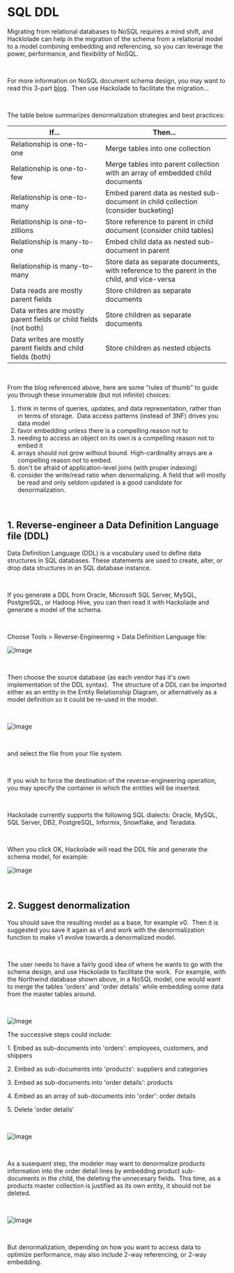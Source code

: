 # SQL DDL

Migrating from relational databases to NoSQL requires a mind shift, and Hacklolade can help in the migration of the schema from a relational model to a model combining embedding and referencing, so you can leverage the power, performance, and flexibility of NoSQL.

&nbsp;

For more information on NoSQL document schema design, you may want to read this 3-part [blog](<http://blog.mongodb.org/post/87200945828/6-rules-of-thumb-for-mongodb-schema-design-part-1> "target=\"\_blank\"").&nbsp; Then use Hackolade to facilitate the migration...

&nbsp;

The table below summarizes denormalization strategies and best practices:

| **If...** | **Then...** |
| --- | --- |
| Relationship is one-to-one | Merge tables into one collection |
| Relationship is one-to-few | Merge tables into parent collection with an array of embedded child documents |
| Relationship is one-to-many | Embed parent data as nested sub-document in child collection (consider bucketing) |
| Relationship is one-to-zillions | Store reference to parent in child document (consider child tables) |
| Relationship is many-to-one | Embed child data as nested sub-document in parent |
| Relationship is many-to-many | Store data as separate documents, with reference to the parent in the child, and vice-versa |
| Data reads are mostly parent fields | Store children as separate documents |
| Data writes are mostly parent fields or child fields (not both) | Store children as separate documents |
| Data writes are mostly parent fields and child fields (both) | Store children as nested objects |


&nbsp;

From the blog referenced above, here are some “rules of thumb” to guide you through these innumerable (but not infinite) choices:

1. think in terms of queries, updates, and data representation, rather than in terms of storage.&nbsp; Data access patterns (instead of 3NF) drives you data model
1. favor embedding unless there is a compelling reason not to
1. needing to access an object on its own is a compelling reason not to embed it
1. arrays should not grow without bound. High-cardinality arrays are a compelling reason not to embed.
1. don't be afraid of application-level joins (with proper indexing)
1. consider the write/read ratio when denormalizing. A field that will mostly be read and only seldom updated is a good candidate for denormalization.

&nbsp;

## &#49;. Reverse-engineer a Data Definition Language file (DDL)

Data Definition Language (DDL) is a vocabulary used to define data structures in SQL databases. These statements are used to create, alter, or drop data structures in an SQL database instance.

&nbsp;

If you generate a DDL from Oracle, Microsoft SQL Server, MySQL, PostgreSQL, or Hadoop Hive, you can then read it with Hackolade and generate a model of the schema.

&nbsp;

Choose Tools \> Reverse-Engineering \> Data Definition Language file:

![Image](<lib/Reverse-Engineering%20--%20DDL%20menu.png>)

&nbsp;

Then choose the source database (as each vendor has it's own implementation of the DDL syntax).&nbsp; The structure of a DDL can be imported either as an entity in the Entity Relationship Diagram, or alternatively as a model definition so it could be re-used in the model:

&nbsp;

![Image](<lib/Reverse-Engineering%20--%20DDL%20select%20file.png>)

&nbsp;

and select the file from your file system.

&nbsp;

If you wish to force the destination of the reverse-engineering operation, you may specify the container in which the entities will be inserted.

&nbsp;

Hackolade currently supports the following SQL dialects: Oracle, MySQL, SQL Server, DB2, PostgreSQL, Informix, Snowflake, and Teradata.

&nbsp;

When you click OK, Hackolade will read the DDL file and generate the schema model, for example:

![Image](<lib/Reverse-engineering%20--%20Northwind%20Oracle.png>)

&nbsp;

## &#50;. Suggest denormalization

You should save the resulting model as a base, for example v0.&nbsp; Then it is suggested you save it again as v1 and work with the denormalization function to make v1 evolve towards a denormalized model.

&nbsp;

The user needs to have a fairly good idea of where he wants to go with the schema design, and use Hackolade to facilitate the work.&nbsp; For example, with the Northwind database shown above, in a NoSQL model, one would want to merge the tables 'orders' and 'order details' while embedding some data from the master tables around.

&nbsp;

![Image](<lib/Suggest%20denormalization%20--%20select%20tables.png>)

The successive steps could include:

&#49;. Embed as sub-documents into 'orders': employees, customers, and shippers

&#50;. Embed as sub-documents into 'products': suppliers and categories

&#51;. Embed as sub-documents into 'order details': products

&#52;. Embed as an array of sub-documents into 'order': order details

&#53;. Delete 'order details'

&nbsp;

![Image](<lib/Reverse-Engineering%20-%20denormalization.png>)

&nbsp;

As a susequent step, the modeler may want to denormalize products information into the order detail lines by embedding product sub-documents in the child, the deleting the unnecesary fields.&nbsp; This time, as a products master collection is justified as its own entity, it should not be deleted.

&nbsp;

![Image](<lib/Reverse-Engineering%20-%20denomalization%20step%202.png>)

&nbsp;

But denormalization, depending on how you want to access data to optimize performance, may also include 2-way referencing, or 2-way embedding.

